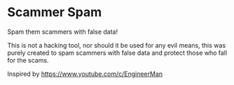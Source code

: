 # Scammer Spam
Spam them scammers with false data!

This is not a hacking tool, nor should it be used for any evil means, this was purely created to spam scammers with false data and protect those who fall for the scams.

Inspired by https://www.youtube.com/c/EngineerMan

